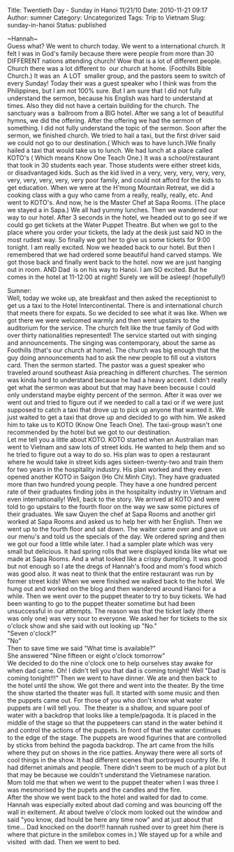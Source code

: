 Title: Twentieth Day - Sunday in Hanoi 11/21/10
Date: 2010-11-21 09:17
Author: sumner
Category: Uncategorized
Tags: Trip to Vietnam
Slug: sunday-in-hanoi
Status: published

\~Hannah\~  
Guess what? We went to church today. We went to a international church.
It felt I was in God's family because there were people from more than
30 DIFFERENT nations attending church! Wow that is a lot of different
people. Church there was a lot different to  our church at home.
(Foothills Bible Church.) It was an  A LOT  smaller group, and the
pastors seem to switch of every Sunday! Today their was a guest speaker
who I think was from the Philippines, but I am not 100% sure. But I am
sure that I did not fully understand the sermon, because his English was
hard to understand at times. Also they did not have a certain building
for the church. The sanctuary was a  ballroom from a BIG hotel. After we
sang a lot of beautiful hymns, we did the offering. After the offering
we had the sermon of something. I did not fully understand the topic of
the sermon. Soon after the sermon, we finished church. We tried to hail
a taxi, but the first driver said we could not go to our destination.(
Which was to have lunch.)We finally hailed a taxi that would take us to
lunch. We had lunch at a place called KOTO's ( Which means Know One
Teach One.) It was a school/restaurant that took in 30 students each
year. Those students were either street kids, or disadvantaged kids.
Such as the kid lived in a very, very, very, very, very, very, very,
very, very, very poor family, and could not afford for the kids to get
education. When we were at the H'mong Mountain Retreat, we did a cooking
class with a guy who came from a really, really, really, etc. And went
to KOTO's. And now, he is the Master Chef at Sapa Rooms. (The place we
stayed a in Sapa.) We all had yummy lunches. Then we wandered our way to
our hotel. After 3 seconds in the hotel, we headed out to go see if we
could go get tickets at the Water Puppet Theatre. But when we got to the
place where you order your tickets, the lady at the desk just said NO in
the most rudest way. So finally we got her to give us some tickets for
9:00 tonight. I am really excited. Now we headed back to our hotel. But
then I remembered that we had ordered some beautiful hand carved stamps.
We got those back and finally went back to the hotel. now we are just
hanging out in room. AND Dad  is on his way to Hanoi. I am SO excited.
But he comes in the hotel at 11-12:00 at night! Surely we will be
asleep! (hopefully!)

Sumner:  
Well, today we woke up, ate breakfast and then asked the receptionist to
get us a taxi to the Hotel Intercontinental. There is and international
church that meets there for expats. So we decided to see what it was
like. When we got there we were welcomed warmly and then went upstairs
to the auditorium for the service. The church felt like the true family
of God with over thirty nationalities represented! The service started
out with singing and announcements. The singing was contemporary, about
the same as Foothills (that's our church at home). The church was big
enough that the guy doing announcements had to ask the new people to
fill out a visitors card. Then the sermon started. The pastor was a
guest speaker who traveled around southeast Asia preaching in different
churches. The sermon was kinda hard to understand because he had a heavy
accent. I didn't really get what the sermon was about but that may have
been because I could only understand maybe eighty percent of the sermon.
After it was over we went out and tried to figure out if we needed to
call a taxi or if we were just supposed to catch a taxi that drove up to
pick up anyone that wanted it. We just waited to get a taxi that drove
up and decided to go with him. We asked him to take us to KOTO (Know One
Teach One). The taxi-group wasn't one recommended by the hotel but we
got to our destination.  
Let me tell you a little about KOTO. KOTO started when an Australian man
went to Vietnam and saw lots of street kids. He wanted to help them and
so he tried to figure out a way to do so. His plan was to open a
restaurant where he would take in street kids ages sixteen-twenty-two
and train them for two years in the hospitality industry. His plan
worked and they even opened another KOTO in Saigon (Ho Chi Minh City).
They have graduated more than two hundred young people. They have a one
hundred percent rate of their graduates finding jobs in the hospitality
industry in Vietnam and even internationally! Well, back to the story.
We arrived at KOTO and were told to go upstairs to the fourth floor on
the way we saw some pictures of their graduates. We saw Quyen the chef
at Sapa Rooms and another girl worked at Sapa Rooms and asked us to help
her with her English. Then we went up to the fourth floor and sat down.
The waiter came over and gave us our menu's and told us the specials of
the day. We ordered spring and then we got our food a little while
later. I had a sampler plate which was very small but delicious. It had
spring rolls that were displayed kinda like what we made at Sapa Rooms.
And a what looked like a crispy dumpling. It was good but not enough so
I ate the dregs of Hannah's food and mom's food which was good also. It
was neat to think that the entire restaurant was run by former street
kids! When we were finished we walked back to the hotel. We hung out and
worked on the blog and then wandered around Hanoi for a while. Then we
went over to the puppet theater to try to buy tickets. We had been
wanting to go to the puppet theater sometime but had been unsuccessful
in our attempts. The reason was that the ticket lady (there was only
one) was very sour to everyone. We asked her for tickets to the six
o'clock show and she said with out looking up "No."  
"Seven o'clock?"  
"No"  
Then to save time we said "What time is available?"  
She answered "Nine fifteen or eight o'clock tomorrow"  
We decided to do the nine o'clock one to help ourselves stay awake for
when dad came. Oh! I didn't tell you that dad is coming tonight! Well
"Dad is coming tonight!!!" Then we went to have dinner. We ate and then
back to the hotel until the show. We got there and went into the
theater. By the time the show started the theater was full. It started
with some music and then the puppets came out. For those of you who
don't know what water puppets are I will tell you.  The theater is a
shallow, and square pool of water with a backdrop that looks like a
temple/pagoda. It is placed in the middle of the stage so that the
puppeteers can stand in the water behind it and control the actions of
the puppets. In front of that the water continues to the edge of the
stage. The puppets are wood figurines that are controlled by sticks from
behind the pagoda backdrop. The art came from the hills where they put
on shows in the rice patties. Anyway there were all sorts of cool things
in the show. It had different scenes that portrayed country life. It had
difernet animals and people. There didn't seem to be much of a plot but
that may be because we couldn't understand the Vietnamese naration. Mom
told me that when we went to the puppet theater when I was three I was
mesmorised by the pupets and the candles and the fire.  
After the show we went back to the hotel and waited for dad to come.
Hannah was especially exited about dad coming and was bouncing off the
wall in exitement. At about twelve o'clock mom looked out the window and
said "you know, dad hould be here any time now" and at just about that
time... Dad knocked on the door!!! hannah rushed over to greet him (here
is where that picture in the smilebox comes in.) We stayed up for a
while and visited  with dad. Then we went to bed.
